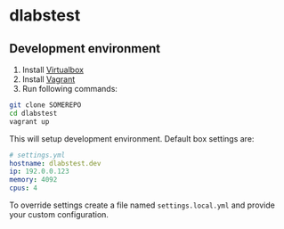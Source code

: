 # dlabstest

## Development environment
1. Install [Virtualbox](https://www.virtualbox.org)
2. Install [Vagrant](https://www.vagrantup.com/)
3. Run following commands:

``` bash
git clone SOMEREPO
cd dlabstest
vagrant up
```

This will setup development environment. Default box settings are:
``` yaml
# settings.yml
hostname: dlabstest.dev
ip: 192.0.0.123
memory: 4092
cpus: 4
```
To override settings create a file named `settings.local.yml` and provide your custom configuration.


